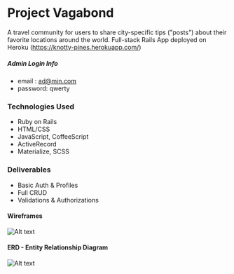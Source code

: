 # Project Vagabond

A travel community for users to share city-specific tips ("posts") about their favorite locations around the world. Full-stack Rails App deployed on Heroku (https://knotty-pines.herokuapp.com/)

##### Admin Login Info
- email : ad@min.com
- password: qwerty


### Technologies Used

* Ruby on Rails
* HTML/CSS
* JavaScript, CoffeeScript
* ActiveRecord
* Materialize, SCSS

### Deliverables

* Basic Auth & Profiles
* Full CRUD
* Validations & Authorizations

#### Wireframes

![Alt text](http://i.imgur.com/VAFz0Lm.png "Vagabond Wireframes")

#### ERD - Entity Relationship Diagram

![Alt text](https://ga-students.slack.com/files/switt/F23PCP4M8/screenshot_2016-08-22_11.30.21.png "Vagabond ERD")
